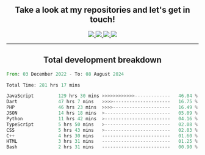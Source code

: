 <h2 align="center">
  Take a look at my repositories and let's get in touch!
</h2>
<p align="center">
  <a href="https://www.instagram.com/rayhanarkan?igsh=MXM3dHhmMTZ3ZWVsaA==">
    <img src="https://img.icons8.com/material-outlined/30/689d6a/instagram.png"/>
  </a>
  <a href="https://www.linkedin.com/in/rayhanarkan/">
    <img src="https://img.icons8.com/material-outlined/30/689d6a/linkedin.png"/>
  </a>
  <a href="">
    <img src="https://img.icons8.com/material-outlined/30/689d6a/geography.png"/>
  </a>
  <a href="mailto:rayhanarkan30@gmail.com">
    <img src="https://img.icons8.com/material-outlined/30/689d6a/email.png"/>
  </a>
</p>

---

<h2 align="center">Total development breakdown</h2>

<p align="center">
<!--START_SECTION:waka-->

```rust
From: 03 December 2022 - To: 08 August 2024

Total Time: 281 hrs 17 mins

JavaScript         129 hrs 30 mins >>>>>>>>>>>>-------------   46.04 %
Dart               47 hrs 7 mins   >>>>---------------------   16.75 %
PHP                46 hrs 23 mins  >>>>---------------------   16.49 %
JSON               14 hrs 18 mins  >------------------------   05.09 %
Python             11 hrs 42 mins  >------------------------   04.16 %
TypeScript         5 hrs 50 mins   >------------------------   02.08 %
CSS                5 hrs 43 mins   >------------------------   02.03 %
C++                4 hrs 30 mins   -------------------------   01.60 %
HTML               3 hrs 31 mins   -------------------------   01.25 %
Bash               2 hrs 31 mins   -------------------------   00.90 %
```

<!--END_SECTION:waka-->
</p>
